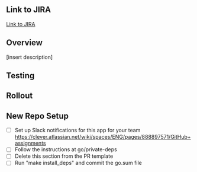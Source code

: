 ## Link to JIRA
[Link to JIRA](url)

## Overview
[insert description]

## Testing

## Rollout

## New Repo Setup
- [ ] Set up Slack notifications for this app for your team https://clever.atlassian.net/wiki/spaces/ENG/pages/888897571/GitHub+assignments
- [ ] Follow the instructions at go/private-deps
- [ ] Delete this section from the PR template
- [ ] Run "make install_deps" and commit the go.sum file
